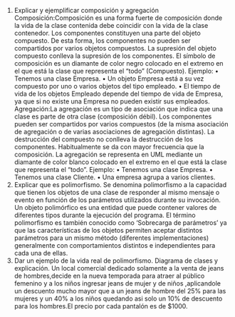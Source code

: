 1. Explicar y ejemplificar composición y agregación
Composición:Composición es una forma fuerte de composición donde la vida de la clase contenida debe coincidir con la vida de la clase contenedor. Los componentes constituyen una parte del objeto compuesto. De esta forma, los componentes no pueden ser compartidos por varios objetos compuestos. La supresión del objeto compuesto conlleva la supresión de los componentes.
El símbolo de composición es un diamante de color negro colocado en el extremo en el que está la clase que representa el “todo” (Compuesto).
Ejemplo:
• Tenemos una clase Empresa.
• Un objeto Empresa está a su vez compuesto por uno o varios objetos del tipo empleado.
• El tiempo de vida de los objetos Empleado depende del tiempo de vida de Empresa, ya que si no existe una Empresa no pueden existir sus empleados.
Agregación:La agregación es un tipo de asociación que indica que una clase es parte de otra clase (composición débil). Los componentes pueden ser compartidos por varios compuestos (de la misma asociación de agregación o de varias asociaciones de agregación distintas). La destrucción del compuesto no conlleva la destrucción de los componentes. Habitualmente se da con mayor frecuencia que la composición.
La agregación se representa en UML mediante un diamante de color blanco colocado en el extremo en el que está la clase que representa el “todo”.
Ejemplo:
• Tenemos una clase Empresa.
• Tenemos una clase Cliente.
• Una empresa agrupa a varios clientes.
2. Explicar que es polimorfismo.
 Se denomina polimorfismo a la capacidad que tienen los objetos de una clase de responder al mismo mensaje o evento en función de los parámetros utilizados durante su invocación. Un objeto polimórfico es una entidad que puede contener valores de diferentes tipos durante la ejecución del programa.
 El término polimorfismo es también conocido como ‘Sobrecarga de parámetros’ ya que las características de los objetos permiten aceptar distintos parámetros para un mismo método (diferentes implementaciones) generalmente con comportamientos distintos e independientes para cada una de ellas.
3. Dar un ejemplo de la vida real de polimorfismo. Diagrama de clases y explicación.
Un local comercial dedicado solamente a la venta de  jeans de hombres,decide en la nueva temporada para atraer al público femenino y a los niños ingresar jeans de mujer y de niños ,aplicandole un descuento mucho mayor que a un jeans de hombre del 25% para las mujeres y un 40% a los niños quedando asi solo un 10% de descuento para los hombres.El precio por cada pantalón es de $1000.